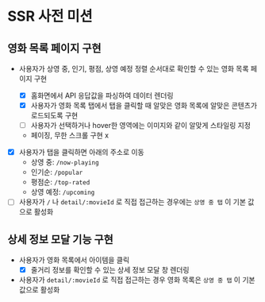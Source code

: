 # SSR 사전 미션

## 영화 목록 페이지 구현

- 사용자가 상영 중, 인기, 평점, 상영 예정 정렬 순서대로 확인할 수 있는 영화 목록 페이지 구현

  - [x] 홈화면에서 API 응답값을 파싱하여 데이터 렌더링
  - [x] 사용자가 영화 목록 탭에서 탭을 클릭할 때 알맞은 영화 목록에 알맞은 콘텐츠가 로드되도록 구현
  - [ ] 사용자가 선택하거나 hover한 영역에는 이미지와 같이 알맞게 스타일링 지정
  - 페이징, 무한 스크롤 구현 x

- [x] 사용자가 탭을 클릭하면 아래의 주소로 이동
  - 상영 중: `/now-playing`
  - 인기순: `/popular`
  - 평점순: `/top-rated`
  - 상영 예정: `/upcoming`
- [ ] 사용자가 `/` 나 `detail/:movieId` 로 직접 접근하는 경우에는 `상영 중 탭` 이 기본 값으로 활성화

## 상세 정보 모달 기능 구현

- 사용자가 영화 목록에서 아이템을 클릭
  - [x] 줄거리 정보를 확인할 수 있는 상세 정보 모달 창 렌더링
- 사용자가 `detail/:movieId` 로 직접 접근하는 경우 영화 목록은 `상영 중 탭` 이 기본 값으로 활성화

